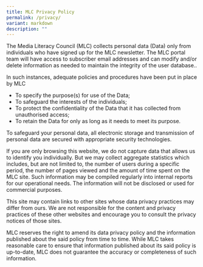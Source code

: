```yaml
---
title: MLC Privacy Policy
permalink: /privacy/
variant: markdown
description: ""
---
```

The Media Literacy Council (MLC) collects personal data (Data) only from individuals who have signed up for the MLC newsletter. The MLC portal team will have access to subscriber email addresses and can modify and/or delete information as needed to maintain the integrity of the user database..

In such instances, adequate policies and procedures have been put in place by MLC

*   To specify the purpose(s) for use of the Data;
*   To safeguard the interests of the individuals;
*   To protect the confidentiality of the Data that it has collected from unauthorised access;
*   To retain the Data for only as long as it needs to meet its purpose.

To safeguard your personal data, all electronic storage and transmission of personal data are secured with appropriate security technologies.

If you are only browsing this website, we do not capture data that allows us to identify you individually. But we may collect aggregate statistics which includes, but are not limited to, the number of users during a specific period, the number of pages viewed and the amount of time spent on the MLC site. Such information may be compiled regularly into internal reports for our operational needs. The information will not be disclosed or used for commercial purposes.

This site may contain links to other sites whose data privacy practices may differ from ours. We are not responsible for the content and privacy practices of these other websites and encourage you to consult the privacy notices of those sites.

MLC reserves the right to amend its data privacy policy and the information published about the said policy from time to time. While MLC takes reasonable care to ensure that information published about its said policy is up-to-date, MLC does not guarantee the accuracy or completeness of such information.